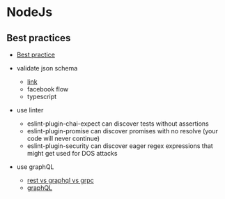 # NodeJs

## Best practices
- [Best practice](https://github.com/i0natan/nodebestpractices#1-project-structure-practices)


- validate json schema 
    - [link](https://www.npmjs.com/package/jsonschema)
    - facebook flow
    - typescript

- use linter
    - eslint-plugin-chai-expect can discover tests without assertions
    - eslint-plugin-promise can discover promises with no resolve (your code will never continue)
    - eslint-plugin-security can discover eager regex expressions that might get used for DOS attacks

- use graphQL
    - [rest vs graphql vs grpc](https://blog.apisyouwonthate.com/understanding-rpc-rest-and-graphql-2f959aadebe7)
    - [graphQL](https://medium.com/codingthesmartway-com-blog/creating-a-graphql-server-with-node-js-and-express-f6dddc5320e1)